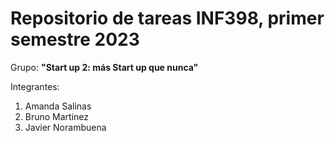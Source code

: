 # Repositorio de tareas INF398, primer semestre 2023

Grupo: **"Start up 2: más Start up que nunca"**

Integrantes:
1. Amanda Salinas
2. Bruno Martinez
3. Javier Norambuena
